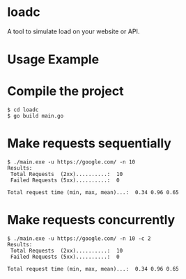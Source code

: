 # loadc
A tool to simulate load on your website or API.

# Usage Example

# Compile the project
```console
$ cd loadc
$ go build main.go
```
# Make requests sequentially
```console
$ ./main.exe -u https://google.com/ -n 10
Results:
 Total Requests  (2xx)..........:  10
 Failed Requests (5xx)..........:  0

Total request time (min, max, mean)...:  0.34 0.96 0.65
```
# Make requests concurrently
```console
$ ./main.exe -u https://google.com/ -n 10 -c 2
Results:
 Total Requests  (2xx)..........:  10
 Failed Requests (5xx)..........:  0

Total request time (min, max, mean)...:  0.34 0.96 0.65
```